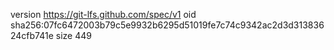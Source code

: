 version https://git-lfs.github.com/spec/v1
oid sha256:07fc6472003b79c5e9932b6295d51019fe7c74c9342ac2d3d31383624cfb741e
size 449
